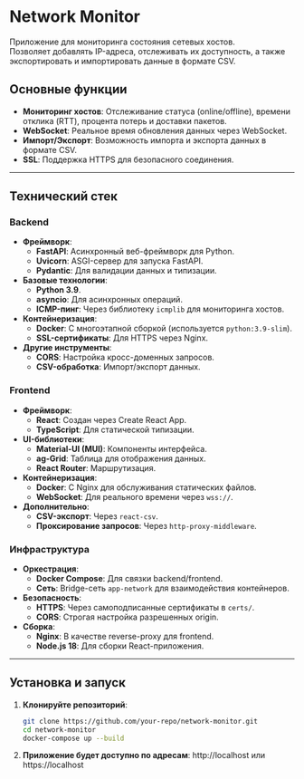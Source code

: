 # Network Monitor

Приложение для мониторинга состояния сетевых хостов.  
Позволяет добавлять IP-адреса, отслеживать их доступность, а также экспортировать и импортировать данные в формате CSV.

## Основные функции

- **Мониторинг хостов**: Отслеживание статуса (online/offline), времени отклика (RTT), процента потерь и доставки пакетов.
- **WebSocket**: Реальное время обновления данных через WebSocket.
- **Импорт/Экспорт**: Возможность импорта и экспорта данных в формате CSV.
- **SSL**: Поддержка HTTPS для безопасного соединения.

---

## Технический стек

### Backend
- **Фреймворк**:
  - **FastAPI**: Асинхронный веб-фреймворк для Python.
  - **Uvicorn**: ASGI-сервер для запуска FastAPI.
  - **Pydantic**: Для валидации данных и типизации.
- **Базовые технологии**:
  - **Python 3.9**.
  - **asyncio**: Для асинхронных операций.
  - **ICMP-пинг**: Через библиотеку `icmplib` для мониторинга хостов.
- **Контейнеризация**:
  - **Docker**: С многоэтапной сборкой (используется `python:3.9-slim`).
  - **SSL-сертификаты**: Для HTTPS через Nginx.
- **Другие инструменты**:
  - **CORS**: Настройка кросс-доменных запросов.
  - **CSV-обработка**: Импорт/экспорт данных.

### Frontend
- **Фреймворк**:
  - **React**: Создан через Create React App.
  - **TypeScript**: Для статической типизации.
- **UI-библиотеки**:
  - **Material-UI (MUI)**: Компоненты интерфейса.
  - **ag-Grid**: Таблица для отображения данных.
  - **React Router**: Маршрутизация.
- **Контейнеризация**:
  - **Docker**: С Nginx для обслуживания статических файлов.
  - **WebSocket**: Для реального времени через `wss://`.
- **Дополнительно**:
  - **CSV-экспорт**: Через `react-csv`.
  - **Проксирование запросов**: Через `http-proxy-middleware`.

### Инфраструктура
- **Оркестрация**:
  - **Docker Compose**: Для связки backend/frontend.
  - **Сеть**: Bridge-сеть `app-network` для взаимодействия контейнеров.
- **Безопасность**:
  - **HTTPS**: Через самоподписанные сертификаты в `certs/`.
  - **CORS**: Строгая настройка разрешенных origin.
- **Сборка**:
  - **Nginx**: В качестве reverse-proxy для frontend.
  - **Node.js 18**: Для сборки React-приложения.

---

## Установка и запуск

1. **Клонируйте репозиторий**:
   ```bash
   git clone https://github.com/your-repo/network-monitor.git
   cd network-monitor
   docker-compose up --build
2. **Приложение будет доступно по адресам**:
   http://localhost  или https://localhost 
